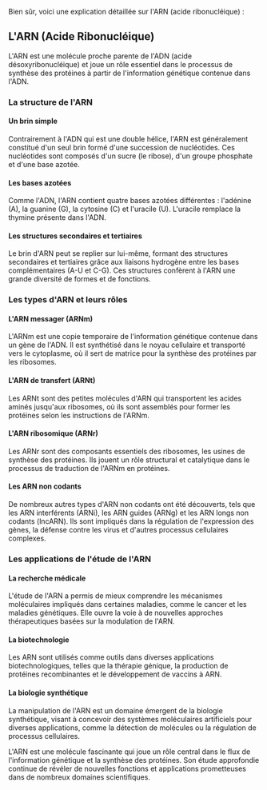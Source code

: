 Bien sûr, voici une explication détaillée sur l'ARN (acide ribonucléique) :

## L'ARN (Acide Ribonucléique)

L'ARN est une molécule proche parente de l'ADN (acide désoxyribonucléique) et joue un rôle essentiel dans le processus de synthèse des protéines à partir de l'information génétique contenue dans l'ADN.

### La structure de l'ARN

#### Un brin simple

Contrairement à l'ADN qui est une double hélice, l'ARN est généralement constitué d'un seul brin formé d'une succession de nucléotides. Ces nucléotides sont composés d'un sucre (le ribose), d'un groupe phosphate et d'une base azotée.

#### Les bases azotées

Comme l'ADN, l'ARN contient quatre bases azotées différentes : l'adénine (A), la guanine (G), la cytosine (C) et l'uracile (U). L'uracile remplace la thymine présente dans l'ADN.

#### Les structures secondaires et tertiaires

Le brin d'ARN peut se replier sur lui-même, formant des structures secondaires et tertiaires grâce aux liaisons hydrogène entre les bases complémentaires (A-U et C-G). Ces structures confèrent à l'ARN une grande diversité de formes et de fonctions.

### Les types d'ARN et leurs rôles

#### L'ARN messager (ARNm)

L'ARNm est une copie temporaire de l'information génétique contenue dans un gène de l'ADN. Il est synthétisé dans le noyau cellulaire et transporté vers le cytoplasme, où il sert de matrice pour la synthèse des protéines par les ribosomes.

#### L'ARN de transfert (ARNt)

Les ARNt sont des petites molécules d'ARN qui transportent les acides aminés jusqu'aux ribosomes, où ils sont assemblés pour former les protéines selon les instructions de l'ARNm.

#### L'ARN ribosomique (ARNr)

Les ARNr sont des composants essentiels des ribosomes, les usines de synthèse des protéines. Ils jouent un rôle structural et catalytique dans le processus de traduction de l'ARNm en protéines.

#### Les ARN non codants

De nombreux autres types d'ARN non codants ont été découverts, tels que les ARN interférents (ARNi), les ARN guides (ARNg) et les ARN longs non codants (lncARN). Ils sont impliqués dans la régulation de l'expression des gènes, la défense contre les virus et d'autres processus cellulaires complexes.

### Les applications de l'étude de l'ARN

#### La recherche médicale

L'étude de l'ARN a permis de mieux comprendre les mécanismes moléculaires impliqués dans certaines maladies, comme le cancer et les maladies génétiques. Elle ouvre la voie à de nouvelles approches thérapeutiques basées sur la modulation de l'ARN.

#### La biotechnologie

Les ARN sont utilisés comme outils dans diverses applications biotechnologiques, telles que la thérapie génique, la production de protéines recombinantes et le développement de vaccins à ARN.

#### La biologie synthétique

La manipulation de l'ARN est un domaine émergent de la biologie synthétique, visant à concevoir des systèmes moléculaires artificiels pour diverses applications, comme la détection de molécules ou la régulation de processus cellulaires.

L'ARN est une molécule fascinante qui joue un rôle central dans le flux de l'information génétique et la synthèse des protéines. Son étude approfondie continue de révéler de nouvelles fonctions et applications prometteuses dans de nombreux domaines scientifiques.